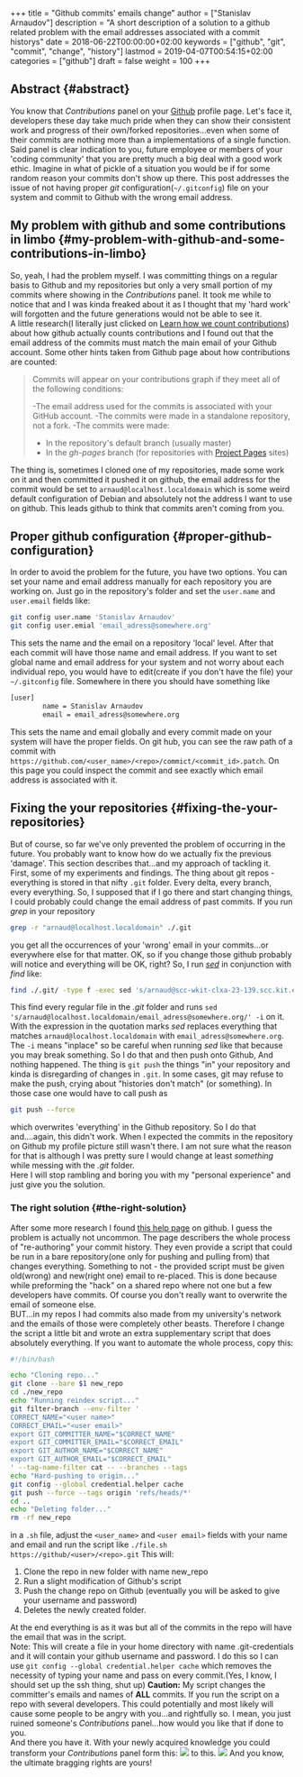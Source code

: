 +++
title = "Github commits' emails change"
author = ["Stanislav Arnaudov"]
description = "A short description of a solution to a github related problem with the email addresses associated with a commit historys"
date = 2018-06-22T00:00:00+02:00
keywords = ["github", "git", "commit", "change", "history"]
lastmod = 2019-04-07T00:54:15+02:00
categories = ["github"]
draft = false
weight = 100
+++

## Abstract {#abstract}

You know that _Contributions_ panel on your [Github](http://github.com/) profile page. Let's face it, developers these day take much pride when they can show their consistent work and progress of their own/forked repositories...even when some of their commits are nothing more than a implementations of a single function. Said panel is clear indication to you, future employee or members of your 'coding community' that you are pretty much a big deal with a good work ethic. Imagine in what of pickle of a situation you would be if for some random reason your commits don't show up there. This post addresses the issue of not having proper _git_ configuration(`~/.gitconfig`) file on your system and commit to Github with the wrong email address.


## My problem with github and some contributions in limbo {#my-problem-with-github-and-some-contributions-in-limbo}

So, yeah, I had the problem myself. I was committing things on a regular basis to Github and my repositories but only a very small portion of my commits where showing in the _Contributions_ panel. It took me while to notice that and I was kinda freaked about it as I thought that my 'hard work' will forgotten and the future generations would not be able to see it. <br /> A little research(I literally just clicked on [Learn how we count contributions](https://help.github.com/articles/why-are-my-contributions-not-showing-up-on-my-profile/)) about how github actually counts contributions and I found out that the email address of the commits must match the main email of your Github account. Some other hints taken from Github page about how contributions are counted:

> Commits will appear on your contributions graph if they meet all of the following conditions:
>
> -The email address used for the commits is associated with your GitHub account. -The commits were made in a standalone repository, not a fork. -The commits were made:
>
> -   In the repository's default branch (usually master)
> -   In the _gh-pages_ branch (for repositories with [Project Pages](https://help.github.com/articles/user-organization-and-project-pages/#project-pages-sites) sites)

The thing is, sometimes I cloned one of my repositories, made some work on it and then committed it pushed it on github, the email address for the commit would be set to `arnaud@localhost.localdomain` which is some weird default configuration of Debian and absolutely not the address I want to use on github. This leads github to think that commits aren't coming from you.


## Proper github configuration {#proper-github-configuration}

In order to avoid the problem for the future, you have two options. You can set your name and email address manually for each repository you are working on. Just go in the repository's folder and set the `user.name` and `user.email` fields like:

```sh
git config user.name 'Stanislav Arnaudov'
git config user.emial 'email_adress@somewhere.org'
```

This sets the name and the email on a repository 'local' level. After that each commit will have those name and email address. If you want to set global name and email address for your system and not worry about each individual repo, you would have to edit(create if you don't have the file) your `~/.gitconfig` file. Somewhere in there you should have something like

```sh
[user]
        name = Stanislav Arnaudov
        email = email_adress@somewhere.org
```

This sets the name and email globally and every commit made on your system will have the proper fields. On git hub, you can see the raw path of a commit with `https://github.com/<user_name>/<repo>/commict/<commit_id>.patch`. On this page you could inspect the commit and see exactly which email address is associated with it.


## Fixing the your repositories {#fixing-the-your-repositories}

But of course, so far we've only prevented the problem of occurring in the future. You probably want to know how do we actually fix the previous 'damage'. This section describes that...and my approach of tackling it. <br /> First, some of my experiments and findings. The thing about git repos - everything is stored in that nifty `.git` folder. Every delta, every branch, every everything. So, I supposed that if I go there and start changing things, I could probably could change the email address of past commits. If you run _grep_ in your repository

```sh
grep -r "arnaud@localhost.localdomain" ./.git
```

you get all the occurrences of your 'wrong' email in your commits...or everywhere else for that matter. OK, so if you change those github probably will notice and everything will be OK, right? So, I run _[sed](https://en.wikipedia.org/wiki/Sed)_ in conjunction with _find_ like:

```sh
find ./.git/ -type f -exec sed 's/arnaud@scc-wkit-clxa-23-139.scc.kit.edu/email_adress@somewhere.org/' -i {} +;
```

This find every regular file in the _.git_ folder and runs `sed 's/arnaud@localhost.localdomain/email_adress@somewhere.org/' -i` on it. With the expression in the quotation marks _sed_ replaces everything that matches `arnaud@localhost.localdomain` with `email_adress@somewhere.org`. The `-i` means "inplace" so be careful when running _sed_ like that because you may break something. So I do that and then push onto Github, And nothing happened. The thing is `git push` the things "in" your repository and kinda is disregarding of changes in `.git`. In some cases, git may refuse to make the push, crying about "histories don't match" (or something). In those case one would have to call push as

```sh
git push --force
```

which overwrites 'everything' in the Github repository. So I do that and....again, this didn't work. When I expected the commits in the repository on Github my profile picture still wasn't there. I am not sure what the reason for that is although I was pretty sure I would change at least _something_ while messing with the _.git_ folder. <br /> Here I will stop rambling and boring you with my "personal experience" and just give you the solution.


### The right solution {#the-right-solution}

After some more research I found [this help page](https://help.github.com/articles/changing-author-info/) on github. I guess the problem is actually not uncommon. The page describers the whole process of "re-authoring" your commit history. They even provide a script that could be run in a bare repository(one only for pushing and pulling from) that changes everything. Something to not - the provided script must be given old(wrong) and new(right one) email to re-placed. This is done because while preforming the "hack" on a shared repo where not one but a few developers have commits. Of course you don't really want to overwrite the email of someone else. <br /> BUT...in my repos I had commits also made from my university's network and the emails of those were completely other beasts. Therefore I change the script a little bit and wrote an extra supplementary script that does absolutely everything. If you want to automate the whole process, copy this:

```sh
#!/bin/bash

echo "Cloning repo..."
git clone --bare $1 new_repo
cd ./new_repo
echo "Running reindex script..."
git filter-branch --env-filter '
CORRECT_NAME="<user name>"
CORRECT_EMAIL="<user email>"
export GIT_COMMITTER_NAME="$CORRECT_NAME"
export GIT_COMMITTER_EMAIL="$CORRECT_EMAIL"
export GIT_AUTHOR_NAME="$CORRECT_NAME"
export GIT_AUTHOR_EMAIL="$CORRECT_EMAIL"
' --tag-name-filter cat -- --branches --tags
echo "Hard-pushing to origin..."
git config --global credential.helper cache
git push --force --tags origin 'refs/heads/*'
cd ..
echo "Deleting folder..."
rm -rf new_repo
```

in a `.sh` file, adjust the `<user_name>` and `<user email>` fields with your name and email and run the script like `./file.sh https://github/<user>/<repo>.git` This will:

1.  Clone the repo in new folder with name new\_repo
2.  Run a slight modification of Github's script
3.  Push the change repo on Github (eventually you will be asked to give your username and password)
4.  Deletes the newly created folder.

At the end everything is as it was but all of the commits in the repo will have the email that was in the script. <br /> <span class="underline">Note:</span> This will create a file in your home directory with name .git-credentials and it will contain your github username and password. I do this so I can use `git config --global credential.helper cache` which removes the necessity of typing your name and pass on every commit.(Yes, I know, I should set up the ssh thing, shut up) **Caution:** My script changes the committer's emails and names of <span class="underline">**ALL**</span> commits. If you run the script on a repo with several developers. This could potentially and most likely will cause some people to be angry with you...and rightfully so. I mean, you just ruined someone's _Contributions_ panel...how would you like that if done to you. <br /> And there you have it. With your newly acquired knowledge you could transform your _Contributions_ panel form this: ![](/ox-hugo/panel_bad.png) to this. ![](/ox-hugo/pane_good.png) And you know, the ultimate bragging rights are yours!
